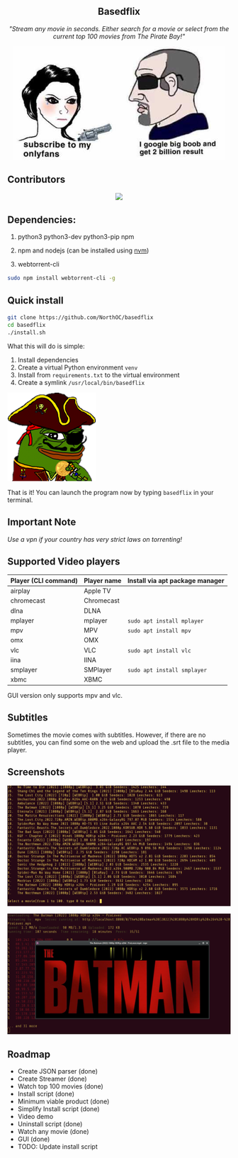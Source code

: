 <h2 align='center'>Basedflix</h2>
<p align='center'><i>"Stream any movie in seconds. Either search for a movie or select from the current top 100 movies from The Pirate Bay!"</i></p>

<div align='center'>

![2 million bobs](.github/big-bob.jpg)
</div>

## Contributors

<div align='center'>
<a href="https://github.com/northoc/cliflix/graphs/contributors">
  <img src="https://contrib.rocks/image?repo=northoc/cliflix" />
</a>
</div>

## Dependencies:

1. python3 python3-dev python3-pip npm

2. npm and nodejs (can be installed using [nvm](https://github.com/nvm-sh/nvm))

3. webtorrent-cli

```bash
sudo npm install webtorrent-cli -g
```

## Quick install

```bash
git clone https://github.com/NorthOC/basedflix
cd basedflix
./install.sh
```
What this will do is simple:
1. Install dependencies
1. Create a virtual Python environment `venv`
2. Install from `requirements.txt` to the virtual environment
3. Create a symlink `/usr/local/bin/basedflix`

![pirate pepe](.github/pepe-pirate.png)

That is it! You can launch the program now by typing `basedflix` in your terminal.

## Important Note

*Use a vpn if your country has very strict laws on torrenting!*

## Supported Video players

| Player (CLI command) | Player name | Install via apt package manager |
|----------------------|-------------|---------------------------------|
| airplay              | Apple TV    |                                 |
| chromecast           | Chromecast  |                                 |
| dlna                 | DLNA        |                                 |
| mplayer              | mplayer     | `sudo apt install mplayer`      |
| mpv                  | MPV         | `sudo apt install mpv`          |
| omx                  | OMX         |                                 |
| vlc                  | VLC         | `sudo apt install vlc`          |
| iina                 | IINA        |                                 |
| smplayer             | SMPlayer    | `sudo apt install smplayer`     |
| xbmc                 | XBMC        |                                 |

GUI version only supports mpv and vlc.

## Subtitles

Sometimes the movie comes with subtitles. However, if there are no subtitles, you can find some on the web and upload the .srt file to the media player.

## Screenshots

![Top 100](.github/screen1.png)

![Batman](.github/screen2.png)

## Roadmap

- Create JSON parser (done)
- Create Streamer (done)
- Watch top 100 movies (done)
- Install script (done)
- Minimum viable product (done)
- Simplify Install script (done)
- Video demo
- Uninstall script (done)
- Watch any movie (done)
- GUI (done)
- TODO: Update install script

